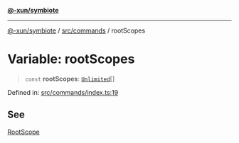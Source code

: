 [**@-xun/symbiote**](../../../README.md)

***

[@-xun/symbiote](../../../README.md) / [src/commands](../README.md) / rootScopes

# Variable: rootScopes

> `const` **rootScopes**: [`Unlimited`](../../configure/enumerations/UnlimitedGlobalScope.md#unlimited)[]

Defined in: [src/commands/index.ts:19](https://github.com/Xunnamius/symbiote/blob/e4a3480a34344acbb42f5fad75ae58e0064f0a51/src/commands/index.ts#L19)

## See

[RootScope](../../configure/enumerations/UnlimitedGlobalScope.md)
